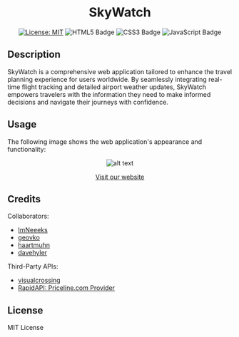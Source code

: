 <div align="center">

# SkyWatch

[![License: MIT](https://img.shields.io/badge/License-MIT-darkgreen.svg)](https://opensource.org/licenses/MIT)
![HTML5 Badge](https://img.shields.io/badge/HTML5-E34F26?logo=html5&logoColor=fff&style=flat)
![CSS3 Badge](https://img.shields.io/badge/CSS3-1572B6?logo=css3&logoColor=fff&style=flat)
 ![JavaScript Badge](https://img.shields.io/badge/JavaScript-F7DF1E?logo=javascript&logoColor=000&style=flat)

</div>

## Description

SkyWatch is a comprehensive web application tailored to enhance the travel planning experience for users worldwide. By seamlessly integrating real-time flight tracking and detailed airport weather updates, SkyWatch empowers travelers with the information they need to make informed decisions and navigate their journeys with confidence.

## Usage

The following image shows the web application's appearance and functionality:

<div align="center">

![alt text](./assets/images/screenshot.png)

[Visit our website](https://geovko.github.io/skyWatch/)

</div>

## Credits

Collaborators:
- [ImNeeeks](https://github.com/ImNeeeks)
- [geovko](https://github.com/geovko)
- [haartmuhn](https://github.com/haartmuhn)
- [davehyler](https://github.com/davehyler)

Third-Party APIs:
- [visualcrossing](https://www.visualcrossing.com/)
- [RapidAPI: Priceline.com Provider](https://rapidapi.com/tipsters/api/priceline-com-provider/)


## License

MIT License